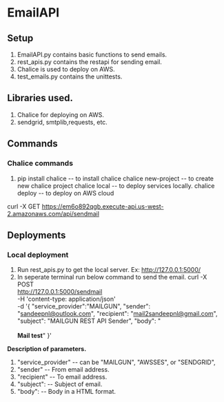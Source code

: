 # EmailAPI
## Setup
1. EmailAPI.py contains basic functions to send emails.
2. rest_apis.py contains the restapi for sending email.
3. Chalice is used to deploy on AWS.
4. test_emails.py contains the unittests.

## Libraries used.
1. Chalice for deploying on AWS.
2. sendgrid, smtplib,requests, etc.

## Commands
### Chalice commands
1. pip install chalice -- to install chalice
chalice new-project -- to create new chalice project
chalice local -- to deploy services locally.
chalice deploy -- to deploy on AWS cloud

curl -X GET https://em6o892qgb.execute-api.us-west-2.amazonaws.com/api/sendmail


## Deployments
### Local deployment
1. Run rest_apis.py to get the local server. Ex:  http://127.0.0.1:5000/
2. In seperate terminal run below command to send the email.
curl -X POST \
  http://127.0.0.1:5000/sendmail \
  -H 'content-type: application/json' \
  -d '{
    "service_provider":"MAILGUN",
	"sender": "sandeepnl@outlook.com",
	"recipient": "mail2sandeepnl@gmail.com",
	"subject": "MAILGUN REST API Sender",
	"body": "<br><br> <b>Mail test</b>"
    }'

**Description of parameters.**
1. "service_provider" -- can be "MAILGUN", "AWSSES", or "SENDGRID",
2. "sender" -- From email address.  
3. "recipient"  -- To email address. 
4. "subject": -- Subject of email.
5. "body":  -- Body in a HTML format.


